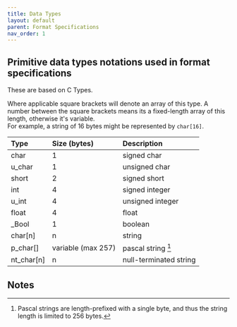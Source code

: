 ```yaml
---
title: Data Types
layout: default
parent: Format Specifications
nav_order: 1
---
```


## Primitive data types notations used in format specifications

These are based on C Types.

Where applicable square brackets will denote an array of this type.
A number between the square brackets means its a fixed-length array of this length, otherwise it's variable.<br>
For example, a string of 16 bytes might be represented by `char[16]`.

| Type         | Size (bytes)       | Description              |
|:-------------|:-------------------|:-------------------------|
| char         | 1                  | signed char              |
| u_char       | 1                  | unsigned char            |
| short        | 2                  | signed short             |
| int          | 4                  | signed integer           |
| u_int        | 4                  | unsigned integer         |
| float        | 4                  | float                    |
| _Bool        | 1                  | boolean                  |
| char[n]      | n                  | string                   |
| p_char[]     | variable (max 257) | pascal string [^1]       |
| nt_char[n]   | n                  | null-terminated string   |

## Notes

[^1]: Pascal strings are length-prefixed with a single byte, and thus the string length is limited to 256 bytes.
[^2]: Pascal string length-prefixed with a 4-byte int.
